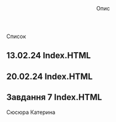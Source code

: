 <!DOCTYPE html>
<html>
  <head>
    <meta charset="utf-8">
    <title>Завдання</title>
  </head>
  <body>
    <header>
      Опис
    </header>
    Список
    <section>
      <h2>13.02.24 Index.HTML</h2>
      <h2>20.02.24 Index.HTML</h2>
      <h2>Завдання 7 Index.HTML</h2>
    </section>
    <footer>
      Сюсюра Катерина
    </footer>
  </body>
</html>
